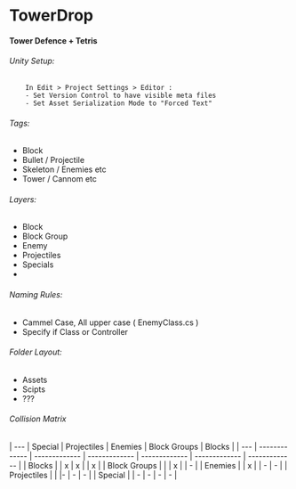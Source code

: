 # TowerDrop 
#### Tower Defence + Tetris

###### Unity Setup:
		In Edit > Project Settings > Editor :
		- Set Version Control to have visible meta files
		- Set Asset Serialization Mode to "Forced Text" 
###### Tags:
  - Block
  - Bullet / Projectile
  - Skeleton / Enemies etc
  - Tower / Cannom etc

###### Layers:
  - Block
  - Block Group
  - Enemy
  - Projectiles
  - Specials
  - 

###### Naming Rules:
  - Cammel Case, All upper case ( EnemyClass.cs )
  - Specify if Class or Controller

###### Folder Layout:
  - Assets
  - Scipts
  - ???

###### Collision Matrix

| --- | Special  | Projectiles | Enemies | Block Groups | Blocks |
| --- | ------------- | ------------- | ------------- | ------------- | ------------- | ------------- |
| Blocks |   | x  | x  |   | x  |
| Block Groups |   |  | x  |  | - |
| Enemies |   | x |  | - | - |
| Projectiles |   |  |- | - | - |
| Special |   | - | - | - | - |

		

